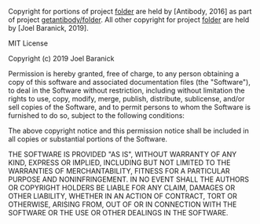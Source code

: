Copyright for portions of project [folder](https://github.com/getbpt/folder/) are held by [Antibody, 2016] as part of project [getantibody/folder](https://github.com/getantibody/folder/).
All other copyright for project [folder](https://github.com/getbpt/folder/) are held by [Joel Baranick, 2019].

MIT License

Copyright (c) 2019 Joel Baranick

Permission is hereby granted, free of charge, to any person obtaining a copy
of this software and associated documentation files (the "Software"), to deal
in the Software without restriction, including without limitation the rights
to use, copy, modify, merge, publish, distribute, sublicense, and/or sell
copies of the Software, and to permit persons to whom the Software is
furnished to do so, subject to the following conditions:

The above copyright notice and this permission notice shall be included in all
copies or substantial portions of the Software.

THE SOFTWARE IS PROVIDED "AS IS", WITHOUT WARRANTY OF ANY KIND, EXPRESS OR
IMPLIED, INCLUDING BUT NOT LIMITED TO THE WARRANTIES OF MERCHANTABILITY,
FITNESS FOR A PARTICULAR PURPOSE AND NONINFRINGEMENT. IN NO EVENT SHALL THE
AUTHORS OR COPYRIGHT HOLDERS BE LIABLE FOR ANY CLAIM, DAMAGES OR OTHER
LIABILITY, WHETHER IN AN ACTION OF CONTRACT, TORT OR OTHERWISE, ARISING FROM,
OUT OF OR IN CONNECTION WITH THE SOFTWARE OR THE USE OR OTHER DEALINGS IN THE
SOFTWARE.
